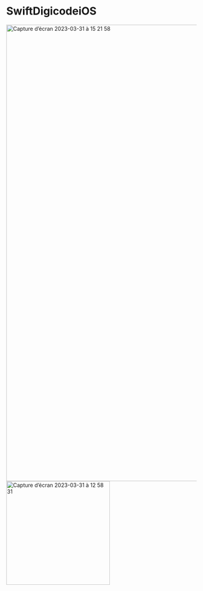 # SwiftDigicodeiOS

<img width="1206" alt="Capture d’écran 2023-03-31 à 15 21 58" src="https://user-images.githubusercontent.com/90609887/229131658-5916b8d4-2a07-4f86-b408-4fabcd23dbd7.png">
<img width="274" alt="Capture d’écran 2023-03-31 à 12 58 31" src="https://user-images.githubusercontent.com/90609887/229102682-f9b3389d-375c-44a1-8d34-ee6c410d84ed.png">
